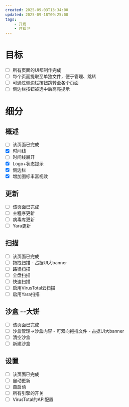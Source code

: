 ```yaml
---
created: 2025-09-03T13:34:00
updated: 2025-09-18T09:25:00
tags:
    - 开发
    - 月狐卫
---
```


# 目标

- [ ] 所有页面的UI都制作完成
- [ ] 每个页面提取至单独文件，便于管理、跳转
- [ ] 可通过侧边栏按钮跳转至各个页面
- [ ] 侧边栏按钮被选中后高亮提示

# 细分

## 概述

- [ ] 该页面已完成
- [x] 时间线
- [ ] 时间线展开
- [x] Logo+状态提示
- [x] 侧边栏
- [x] 增加图标丰富视效

## 更新

- [ ] 该页面已完成
- [ ] 主程序更新
- [ ] 病毒库更新
- [ ] Yara更新

## 扫描

- [ ] 该页面已完成
- [ ] 拖拽扫描 - 占据UI大banner
- [ ] 路径扫描
- [ ] 全盘扫描
- [ ] 快速扫描
- [ ] 启用VirusTotal云扫描
- [ ] 启用Yara扫描

## 沙盒 --大饼

- [ ] 该页面已完成
- [ ] 沙盒管理->沙盒内容 - 可双向拖拽文件 - 占据UI大banner
- [ ] 清空沙盒
- [ ] 新建沙盒

## 设置

- [ ] 该页面已完成
- [ ] 自动更新
- [ ] 自启动
- [ ] 所有引擎的开关
- [ ] VirusTotal的API配置
